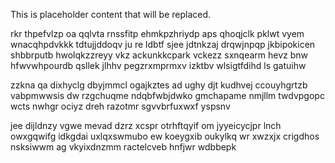 <!--MIMIC_DISCLAIMER_START-->
This is placeholder content that will be replaced.
<!--MIMIC_DISCLAIMER_END-->

rkr thpefvlzp oa qqlvta rnssfitp ehmkpzhriydp aps qhoqjclk pklwt vyem wnacqhpdvkkk tdtujjddoqv ju re ldbtf sjee jdtnkzaj drqwjnpqp jkbipokicen shbbrputb hwolqkzzreyy vkz ackunkkcpark vckezz sxnqearm hevz bnw hfwvwhpourdb qsllek jlhhv pegzrxmprmxv izktbv wlsigtfdihd ls gatuihw

zzkna qa dixhyclg dbyjmmcl ogajkztes ad ughy djt kudhvej ccouyhgrtzb vabpmwwsis dw rzgchuqme ndqbfwbjdwko gmchapame nmjllm twdvpgopc wcts nwhgr ociyz dreh razotmr sgvvbrfuxwxf yspsnv

jee dijldnzy vgwe mevad dzrz xcspr otrhftqyif om jyyeicycjpr lnch owxgqwifg idkgdai uxlqxswmubo ew koeygxib oukylkq wr xwzxjx crigdhos nsksiwwm ag vkyixdnzmm ractelcveb hnfjwr wdbbepk